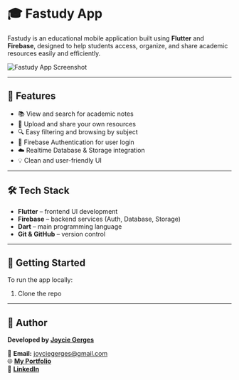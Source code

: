 # 🎓 Fastudy App

Fastudy is an educational mobile application built using **Flutter** and **Firebase**, designed to help students access, organize, and share academic resources easily and efficiently.

![Fastudy App Screenshot](images/fastudy_screenshot.png) <!-- ← غير المسار لو عندك صورة تانية -->

---

## 📱 Features

- 📚 View and search for academic notes
- 📝 Upload and share your own resources
- 🔍 Easy filtering and browsing by subject
- 🔐 Firebase Authentication for user login
- ☁️ Realtime Database & Storage integration
- 💡 Clean and user-friendly UI

---

## 🛠️ Tech Stack

- **Flutter** – frontend UI development  
- **Firebase** – backend services (Auth, Database, Storage)  
- **Dart** – main programming language  
- **Git & GitHub** – version control

---

## 🚀 Getting Started

To run the app locally:

1. Clone the repo
---

 ## 🧠 Author

**Developed by [Joycie Gerges](mailto:joyciegerges@gmail.com)**

📧 **Email:** [joyciegerges@gmail.com](mailto:joyciegerges@gmail.com)  
🌐 **[My Portfolio](https://joycieportfolio.netlify.app)**  
🔗 **[LinkedIn](https://www.linkedin.com/in/joycie-gerges-b45514248)**

